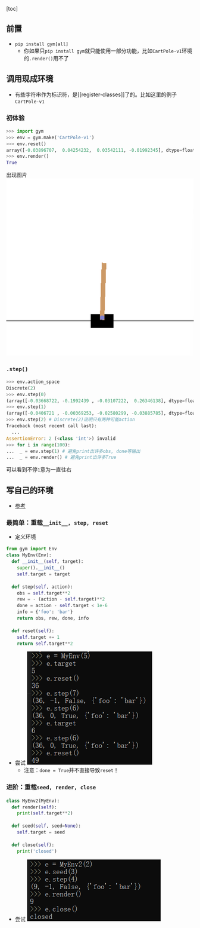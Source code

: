 [toc]
## 前置
- `pip install gym[all]`
  - 你如果只`pip install gym`就只能使用一部分功能，比如`CartPole-v1`环境的`.render()`用不了
## 调用现成环境
- 有些字符串作为标识符，是[[register-classes]]了的。比如这里的例子`CartPole-v1`
### 初体验
```python
>>> import gym
>>> env = gym.make('CartPole-v1')
>>> env.reset()
array([-0.03896707,  0.04254232,  0.03542111, -0.01992345], dtype=float32) # 返回state
>>> env.render()
True
```
出现图片![](cartpole.png)
### `.step()`
```python
>>> env.action_space
Discrete(2)
>>> env.step(0)
(array([-0.03668722, -0.1992439 , -0.03107222,  0.26346138], dtype=float32), 1.0, False, {}) # 返回state, reward, done, info
>>> env.step(1)
(array([-0.0406721 , -0.00369253, -0.02580299, -0.03885785], dtype=float32), 1.0, False, {})
>>> env.step(2) # Discrete(2)说明只有两种可能action
Traceback (most recent call last):
  ...
AssertionError: 2 (<class 'int'>) invalid
>>> for i in range(100):
...  _ = env.step(1) # 避免print出许多obs, done等输出
...  _ = env.render() # 避免print出许多True
```
可以看到不停`1`意为一直往右
## 写自己的环境
- [参考](https://blog.csdn.net/qq_33446100/article/details/118249795)
### 最简单：重载`__init__, step, reset`
- 定义环境
```python
from gym import Env
class MyEnv(Env):
  def __init__(self, target):
    super().__init__()
    self.target = target
  
  def step(self, action):
    obs = self.target**2
    rew = - (action - self.target)**2
    done = action - self.target < 1e-6
    info = {'foo': 'bar'}
    return obs, rew, done, info
  
  def reset(self):
    self.target += 1
    return self.target**2
```
- 尝试 ![](try-simple.png)
  - 注意：`done = True`并不直接导致`reset`！
### 进阶：重载`seed, render, close`
```python
class MyEnv2(MyEnv):
  def render(self):
    print(self.target**2)
  
  def seed(self, seed=None):
    self.target = seed
  
  def close(self):
    print('closed')
```
- 尝试 ![](try-advanced.png)
